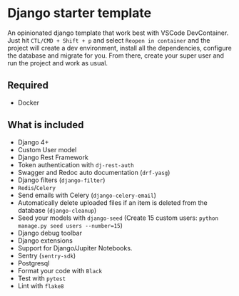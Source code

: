 # Django starter template

An opinionated django template that work best with VSCode DevContainer. Just hit `CTL/CMD + Shift + p` and select `Reopen in container` and the project will create a dev environment, install all the dependencies, configure the database and migrate for you. From there, create your super user and run the project and work as usual.

## Required

- Docker

## What is included

- Django 4+
- Custom User model
- Django Rest Framework
- Token authentication with `dj-rest-auth`
- Swagger and Redoc auto documentation (`drf-yasg`)
- Django filters (`django-filter`)
- `Redis`/`Celery`
- Send emails with Celery (`django-celery-email`)
- Automatically delete uploaded files if an item is deleted from the database (`django-cleanup`)
- Seed your models with `django-seed` (Create 15 custom users: `python manage.py seed users --number=15`)
- Django debug toolbar
- Django extensions
- Support for Django/Jupiter Notebooks.
- Sentry (`sentry-sdk`)
- Postgresql
- Format your code with `Black`
- Test with `pytest`
- Lint with `flake8`